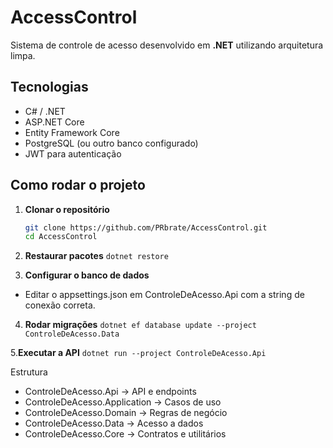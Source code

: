 # AccessControl

Sistema de controle de acesso desenvolvido em **.NET** utilizando arquitetura limpa.

## Tecnologias
- C# / .NET
- ASP.NET Core
- Entity Framework Core
- PostgreSQL (ou outro banco configurado)
- JWT para autenticação

## Como rodar o projeto

1. **Clonar o repositório**
   ```bash
   git clone https://github.com/PRbrate/AccessControl.git
   cd AccessControl
2. **Restaurar pacotes**
  `dotnet restore`

3. **Configurar o banco de dados**
  - Editar o appsettings.json em ControleDeAcesso.Api com a string de conexão correta.

4. **Rodar migrações**
  `dotnet ef database update --project ControleDeAcesso.Data`

5.**Executar a API**
  `dotnet run --project ControleDeAcesso.Api`

Estrutura

  - ControleDeAcesso.Api → API e endpoints
  - ControleDeAcesso.Application → Casos de uso
  - ControleDeAcesso.Domain → Regras de negócio
  - ControleDeAcesso.Data → Acesso a dados
  - ControleDeAcesso.Core → Contratos e utilitários
